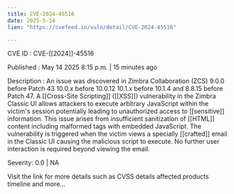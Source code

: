 ```yaml
---
title: CVE-2024-45516
date: 2025-5-14
lien: "https://cvefeed.io/vuln/detail/CVE-2024-45516"

---
```


CVE ID : CVE-[[2024]]-45516

Published :  May 14
2025
8:15 p.m. | 15 minutes ago

Description : An issue was discovered in Zimbra Collaboration (ZCS) 9.0.0 before Patch 43
10.0.x before 10.0.12
10.1.x before 10.1.4
and 8.8.15 before Patch 47. A [[Cross-Site Scripting]] ([[XSS]]) vulnerability in the Zimbra Classic UI allows attackers to execute arbitrary JavaScript within the victim's session
potentially leading to unauthorized access to [[sensitive]] information. This issue arises from insufficient sanitization of [[HTML]] content
including malformed  tags with embedded JavaScript. The vulnerability is triggered when the victim views a specially [[crafted]] email in the Classic UI
causing the malicious script to execute. No further user interaction is required beyond viewing the email.

Severity: 0.0 | NA

Visit the link for more details
such as CVSS details
affected products
timeline
and more...
